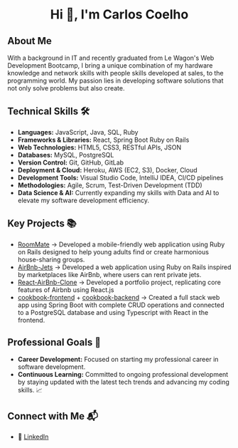 <h1 align="center">Hi 👋, I'm Carlos Coelho</h1>

## About Me
With a background in IT and recently graduated from Le Wagon's Web Development Bootcamp, I bring a unique combination of my hardware knowledge and network skills with people skills developed at sales, to the programming world. My passion lies in developing software solutions that not only solve problems but also create.

## Technical Skills 🛠️
- **Languages:** JavaScript, Java, SQL, Ruby
- **Frameworks & Libraries:** React, Spring Boot Ruby on Rails
- **Web Technologies:** HTML5, CSS3, RESTful APIs, JSON
- **Databases:** MySQL, PostgreSQL
- **Version Control:** Git, GitHub, GitLab
- **Deployment & Cloud:** Heroku, AWS (EC2, S3), Docker, Cloud
- **Development Tools:** Visual Studio Code, IntelliJ IDEA, CI/CD pipelines
- **Methodologies:** Agile, Scrum, Test-Driven Development (TDD)
- **Data Science & AI:** Currently expanding my skills with Data and AI to elevate my software development efficiency.

## Key Projects 📚
- [RoomMate](https://github.com/Cauxi/Room-Mate) -> Developed a mobile-friendly web application using Ruby on Rails designed to help young adults find or create harmonious house-sharing groups.
- [AirBnb-Jets](https://github.com/Cauxi/AirBnb-Jets) -> Developed a web application using Ruby on Rails inspired by marketplaces like AirBnb, where users can rent private jets.
- [React-AirBnb-Clone](https://github.com/Cauxi/react-airbnb-clone) -> Developed a portfolio project, replicating core features of Airbnb using React.js
- [cookbook-frontend](https://github.com/Cauxi/cookbook-frontend) + [cookbook-backend](https://github.com/Cauxi/cookbook-backend) -> Created a full stack web app using Spring Boot with complete CRUD operations and connected to a PostgreSQL database and using Typescript with React in the frontend.

## Professional Goals 🚀
- **Career Development:** Focused on starting my professional career in software development.
- **Continuous Learning:** Committed to ongoing professional development by staying updated with the latest tech trends and advancing my coding skills. 📈

## Connect with Me 📬
- 🔗 [LinkedIn](https://www.linkedin.com/in/cauxi/)
